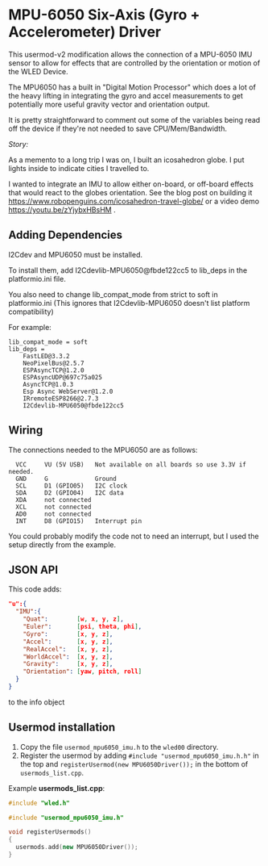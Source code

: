 # MPU-6050 Six-Axis (Gyro + Accelerometer) Driver

This usermod-v2 modification allows the connection of a MPU-6050 IMU sensor to
allow for effects that are controlled by the orientation or motion of the WLED Device.

The MPU6050 has a built in "Digital Motion Processor" which does a lot of the heavy
lifting in integrating the gyro and accel measurements to get potentially more
useful gravity vector and orientation output.

It is pretty straightforward to comment out some of the variables being read off the device if they're not needed to save CPU/Mem/Bandwidth.

_Story:_

As a memento to a long trip I was on, I built an icosahedron globe. I put lights inside to indicate cities I travelled to.

I wanted to integrate an IMU to allow either on-board, or off-board effects that would
react to the globes orientation. See the blog post on building it <https://www.robopenguins.com/icosahedron-travel-globe/> or a video demo <https://youtu.be/zYjybxHBsHM> .

## Adding Dependencies

I2Cdev and MPU6050 must be installed.

To install them, add I2Cdevlib-MPU6050@fbde122cc5 to lib_deps in the platformio.ini file.

You also need to change lib_compat_mode from strict to soft in platformio.ini (This ignores that I2Cdevlib-MPU6050 doesn't list platform compatibility)

For example:

```
lib_compat_mode = soft
lib_deps =
    FastLED@3.3.2
    NeoPixelBus@2.5.7
    ESPAsyncTCP@1.2.0
    ESPAsyncUDP@697c75a025
    AsyncTCP@1.0.3
    Esp Async WebServer@1.2.0
    IRremoteESP8266@2.7.3
    I2Cdevlib-MPU6050@fbde122cc5
```

## Wiring

The connections needed to the MPU6050 are as follows:
```
  VCC     VU (5V USB)   Not available on all boards so use 3.3V if needed.
  GND     G             Ground
  SCL     D1 (GPIO05)   I2C clock
  SDA     D2 (GPIO04)   I2C data
  XDA     not connected
  XCL     not connected
  AD0     not connected
  INT     D8 (GPIO15)   Interrupt pin
```

You could probably modify the code not to need an interrupt, but I used the
setup directly from the example.

## JSON API

This code adds:
```json
"u":{
  "IMU":{
    "Quat":        [w, x, y, z],
    "Euler":       [psi, theta, phi],
    "Gyro":        [x, y, z],
    "Accel":       [x, y, z],
    "RealAccel":   [x, y, z],
    "WorldAccel":  [x, y, z],
    "Gravity":     [x, y, z],
    "Orientation": [yaw, pitch, roll]
  }
}
```
to the info object

## Usermod installation

1. Copy the file `usermod_mpu6050_imu.h` to the `wled00` directory.
2. Register the usermod by adding `#include "usermod_mpu6050_imu.h.h"` in the top and `registerUsermod(new MPU6050Driver());` in the bottom of `usermods_list.cpp`.

Example **usermods_list.cpp**:

```cpp
#include "wled.h"

#include "usermod_mpu6050_imu.h"

void registerUsermods()
{
  usermods.add(new MPU6050Driver());
}
```
